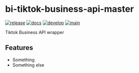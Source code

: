 # bi-tiktok-business-api-master

[![release](https://img.shields.io/pypi/v/bi-tiktok-business-api-master.svg)](https://pypi.org/project/bi-tiktok-business-api-master/)
[![docs](https://img.shields.io/website/https/bidev01.github.io/bi-tiktok-business-api-master/index.html.svg?label=docs&down_message=unavailable&up_message=available)](https://bidev01.github.io/bi-tiktok-business-api-master)
[![develop](https://github.com/bidev01/bi-tiktok-business-api-master/actions/workflows/dev.yml/badge.svg)](https://github.com/bidev01/bi-tiktok-business-api-master/actions/workflows/dev.yml)
[![main](https://github.com/bidev01/bi-tiktok-business-api-master/actions/workflows/release.yml/badge.svg)](https://github.com/bidev01/bi-tiktok-business-api-master/actions/workflows/release.yml)

Tiktok Business API wrapper

## Features

* Something
* Something else

